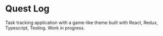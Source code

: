 # Quest Log

Task tracking application with a game-like theme built with React, Redux, Typescript, Testing. Work in progress.
